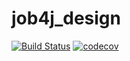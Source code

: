 # job4j_design
[![Build Status](https://travis-ci.com/ncuxoxupypr/job4j_design.svg?branch=master)](https://travis-ci.com/ncuxoxupypr/job4j_design)
[![codecov](https://codecov.io/gh/ncuxoxupypr/job4j_design/branch/master/graph/badge.svg?token=IZEWPULQOW)](https://codecov.io/gh/ncuxoxupypr/job4j_design)
